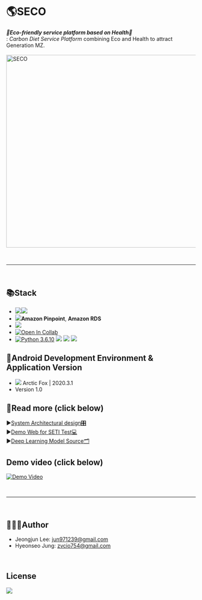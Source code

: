 # 🌎SECO
*__🌱Eco-friendly service platform based on Health🌱__*  
: *Carbon Diet Service Platform* combining Eco and Health to attract Generation MZ.    
<br>
<img width="512" alt="SECO" src="https://user-images.githubusercontent.com/53249897/129005671-a54458e0-a97d-4fb9-aaec-65f9e1b63c6c.png">


<br>

*** 

<br>

## 📚Stack
- <img src="https://img.shields.io/badge/Android-3DDC84?style=for-the-badge&logo=android&logoColor=white"/></a><img src="https://img.shields.io/badge/JAVA-007396?style=for-the-badge&logo=java&logoColor=white"></a>
- <img src="https://img.shields.io/badge/Amazon AWS-{232F3E}?style=for-the-badge&logo=amazonaws&logoColor=white"/></a>__Amazon Pinpoint__, __Amazon RDS__
- <img src="https://img.shields.io/badge/firebase-ffca28?style=for-the-badge&logo=firebase&logoColor=black"/></a>
- [![Open In Collab](https://colab.research.google.com/assets/colab-badge.svg)](https://colab.research.google.com/github/Naereen/badges)</a>
- [![Python 3.6.10](https://img.shields.io/badge/python-3.6.10-blue.svg)](https://www.python.org/downloads/release/python-3610/)</a>
<img src="https://img.shields.io/badge/Numpy-777BB4?style=for-the-badge&logo=numpy&logoColor=white"/></a>
<img src="https://img.shields.io/badge/Pandas-2C2D72?style=for-the-badge&logo=pandas&logoColor=white"/></a>
<img src="https://img.shields.io/badge/PyTorch-EE4C2C?style=for-the-badge&logo=PyTorch&logoColor=white"/></a>

## 📝Android Development Environment & Application Version
- <img src="https://img.shields.io/badge/Android_Studio-3DDC84?style=for-the-badge&logo=android-studio&logoColor=white"/></a> Arctic Fox | 2020.3.1
- Version 1.0

## 📖Read more (click below)  
▶️[System Architectural design🎛](https://github.com/GachonBaro/Ciet_App/wiki/System-Architectural-Design)  
▶️[Demo Web for SETI Test💻](https://setitest.netlify.app/)  
▶️[Deep Learning Model Source🗂](https://github.com/GachonBaro/Ciet_DL)

## Demo video (click below)

[![Demo Video](https://img.youtube.com/vi/b4CuUxCE3I8/0.jpg)](https://www.youtube.com/watch?v=b4CuUxCE3I8)

<br>

*** 

<br>

## 🧑🏻‍💻Author
- Jeongjun Lee: jun971239@gmail.com
- Hyeonseo Jung: zvcio754@gmail.com
<br>

## License 
<img src="https://img.shields.io/hexpm/l/apa"/>
